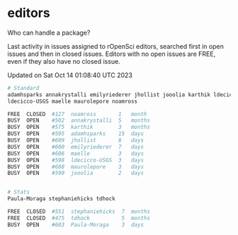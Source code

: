# editors

Who can handle a package?

Last activity in issues assigned to rOpenSci editors, searched first in open
issues and then in closed issues. Editors with no open issues are FREE, even if
they also have no closed issue.


Updated on Sat Oct 14 01:08:40 UTC 2023

```bash
# Standard
adamhsparks annakrystalli emilyriederer jhollist jooolia karthik ldecicco
ldecicco-USGS maelle maurolepore noamross

FREE  CLOSED  #127  noamross       1   month
BUSY  OPEN    #502  annakrystalli  5   months
BUSY  OPEN    #575  karthik        3   months
BUSY  OPEN    #595  adamhsparks    15  days
BUSY  OPEN    #609  jhollist       8   days
BUSY  OPEN    #600  emilyriederer  7   days
BUSY  OPEN    #606  maelle         3   days
BUSY  OPEN    #598  ldecicco-USGS  3   days
BUSY  OPEN    #608  maurolepore    3   days
BUSY  OPEN    #590  jooolia        2   days


# Stats
Paula-Moraga stephaniehicks tdhock

FREE  CLOSED  #551  stephaniehicks  7  months
FREE  CLOSED  #475  tdhock          5  months
BUSY  OPEN    #603  Paula-Moraga    3  days
```
